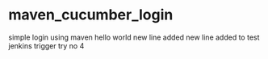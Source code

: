 # maven_cucumber_login
simple login using maven 
hello world
new line added
new line added to test jenkins trigger try no 4

